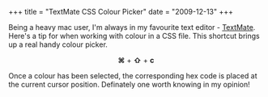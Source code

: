 +++
title = "TextMate CSS Colour Picker"
date = "2009-12-13"
+++

Being a heavy mac user, I'm always in my favourite text editor - <a href="http://macromates.com/">TextMate</a>. Here's a tip for when working with colour in a CSS file. This shortcut brings up a real handy colour picker.

<p style="text-align: center;"><strong>⌘</strong> + <strong>⇧</strong> + <strong>c</strong></p>

Once a colour has been selected, the corresponding hex code is placed at the current cursor position. Definately one worth knowing in my opinion!
